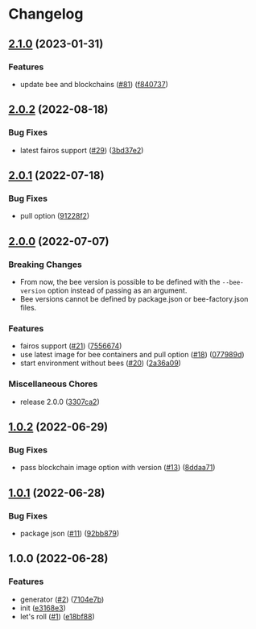 # Changelog

## [2.1.0](https://github.com/fairDataSociety/fdp-play/compare/v2.0.2...v2.1.0) (2023-01-31)


### Features

* update bee and blockchains ([#81](https://github.com/fairDataSociety/fdp-play/issues/81)) ([f840737](https://github.com/fairDataSociety/fdp-play/commit/f840737e4b084fd51749ba848c667043a073d123))

## [2.0.2](https://github.com/fairDataSociety/fdp-play/compare/v2.0.1...v2.0.2) (2022-08-18)


### Bug Fixes

* latest fairos support ([#29](https://github.com/fairDataSociety/fdp-play/issues/29)) ([3bd37e2](https://github.com/fairDataSociety/fdp-play/commit/3bd37e24402207da42e6a847bd4488fba0f8f915))

## [2.0.1](https://github.com/fairDataSociety/fdp-play/compare/v2.0.0...v2.0.1) (2022-07-18)


### Bug Fixes

* pull option ([91228f2](https://github.com/fairDataSociety/fdp-play/commit/91228f2ad2748686143fcaeb1aaf8f0d9437d858))

## [2.0.0](https://github.com/fairDataSociety/fdp-play/compare/v1.0.2...v2.0.0) (2022-07-07)

### Breaking Changes
* From now, the bee version is possible to be defined with the `--bee-version` option instead of passing as an argument.
* Bee versions cannot be defined by package.json or bee-factory.json files.

### Features

* fairos support ([#21](https://github.com/fairDataSociety/fdp-play/issues/21)) ([7556674](https://github.com/fairDataSociety/fdp-play/commit/75566746000a36296fddf3efe737038be39ff25b))
* use latest image for bee containers and pull option ([#18](https://github.com/fairDataSociety/fdp-play/issues/18)) ([077989d](https://github.com/fairDataSociety/fdp-play/commit/077989dfe747cd5d1c10a4cc29b8104315fd3c9b))
* start environment without bees ([#20](https://github.com/fairDataSociety/fdp-play/issues/20)) ([2a36a09](https://github.com/fairDataSociety/fdp-play/commit/2a36a097f1a90294772be2ef9574f890f67566b3))


### Miscellaneous Chores

* release 2.0.0 ([3307ca2](https://github.com/fairDataSociety/fdp-play/commit/3307ca25f61b721122cec856a58bc59f31a4b413))

## [1.0.2](https://github.com/fairDataSociety/fdp-play/compare/v1.0.1...v1.0.2) (2022-06-29)


### Bug Fixes

* pass blockchain image option with version ([#13](https://github.com/fairDataSociety/fdp-play/issues/13)) ([8ddaa71](https://github.com/fairDataSociety/fdp-play/commit/8ddaa710f92c17462e7a16c8a944fac5da588b77))

## [1.0.1](https://github.com/fairDataSociety/fdp-play/compare/v1.0.0...v1.0.1) (2022-06-28)


### Bug Fixes

* package json ([#11](https://github.com/fairDataSociety/fdp-play/issues/11)) ([92bb879](https://github.com/fairDataSociety/fdp-play/commit/92bb879c8de6910f005ee338926b72a7ff74d9a4))

## 1.0.0 (2022-06-28)


### Features

* generator ([#2](https://github.com/fairDataSociety/fdp-play/issues/2)) ([7104e7b](https://github.com/fairDataSociety/fdp-play/commit/7104e7b42b9c4e4ce8e9091e3cead5a571add81d))
* init ([e3168e3](https://github.com/fairDataSociety/fdp-play/commit/e3168e3aba522e3bade8fca84905f8c3c9dc6a59))
* let's roll ([#1](https://github.com/fairDataSociety/fdp-play/issues/1)) ([e18bf88](https://github.com/fairDataSociety/fdp-play/commit/e18bf882fe2c55e97adc9a0069263b26be36ac9e))
